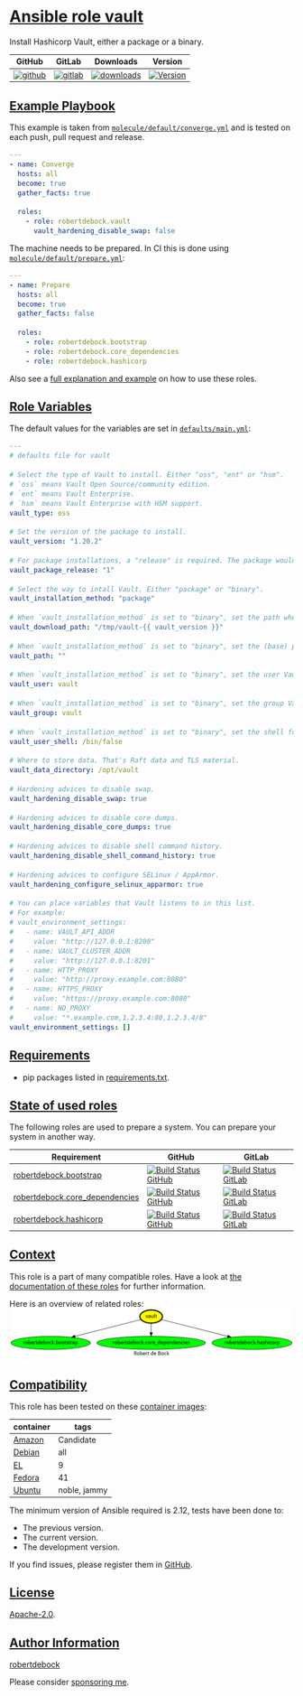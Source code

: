 # [Ansible role vault](#vault)

Install Hashicorp Vault, either a package or a binary.

|GitHub|GitLab|Downloads|Version|
|------|------|---------|-------|
|[![github](https://github.com/robertdebock/ansible-role-vault/workflows/Ansible%20Molecule/badge.svg)](https://github.com/robertdebock/ansible-role-vault/actions)|[![gitlab](https://gitlab.com/robertdebock-iac/ansible-role-vault/badges/master/pipeline.svg)](https://gitlab.com/robertdebock-iac/ansible-role-vault)|[![downloads](https://img.shields.io/ansible/role/d/robertdebock/vault)](https://galaxy.ansible.com/robertdebock/vault)|[![Version](https://img.shields.io/github/release/robertdebock/ansible-role-vault.svg)](https://github.com/robertdebock/ansible-role-vault/releases/)|

## [Example Playbook](#example-playbook)

This example is taken from [`molecule/default/converge.yml`](https://github.com/robertdebock/ansible-role-vault/blob/master/molecule/default/converge.yml) and is tested on each push, pull request and release.

```yaml
---
- name: Converge
  hosts: all
  become: true
  gather_facts: true

  roles:
    - role: robertdebock.vault
      vault_hardening_disable_swap: false
```

The machine needs to be prepared. In CI this is done using [`molecule/default/prepare.yml`](https://github.com/robertdebock/ansible-role-vault/blob/master/molecule/default/prepare.yml):

```yaml
---
- name: Prepare
  hosts: all
  become: true
  gather_facts: false

  roles:
    - role: robertdebock.bootstrap
    - role: robertdebock.core_dependencies
    - role: robertdebock.hashicorp
```

Also see a [full explanation and example](https://robertdebock.nl/how-to-use-these-roles.html) on how to use these roles.

## [Role Variables](#role-variables)

The default values for the variables are set in [`defaults/main.yml`](https://github.com/robertdebock/ansible-role-vault/blob/master/defaults/main.yml):

```yaml
---
# defaults file for vault

# Select the type of Vault to install. Either "oss", "ent" or "hsm".
# `oss` means Vault Open Source/community edition.
# `ent` means Vault Enterprise.
# `hsm` means Vault Enterprise with HSM support.
vault_type: oss

# Set the version of the package to install.
vault_version: "1.20.2"

# For package installations, a "release" is required. The package would for example be called `vault-1.12.2-1`.
vault_package_release: "1"

# Select the way to intall Vault. Either "package" or "binary".
vault_installation_method: "package"

# When `vault_installation_method` is set to "binary", set the path where to (temporarily) download Vault.
vault_download_path: "/tmp/vault-{{ vault_version }}"

# When `vault_installation_method` is set to "binary", set the (base) path where to install Vault. This can be "" or "/opte" for example.
vault_path: ""

# When `vault_installation_method` is set to "binary", set the user Vault will run under. The user "root" is not allowed.
vault_user: vault

# When `vault_installation_method` is set to "binary", set the group Vault will run under. The group "root" is not allowed.
vault_group: vault

# When `vault_installation_method` is set to "binary", set the shell for the vault_user.
vault_user_shell: /bin/false

# Where to store data. That's Raft data and TLS material.
vault_data_directory: /opt/vault

# Hardening advices to disable swap.
vault_hardening_disable_swap: true

# Hardening advices to disable core dumps.
vault_hardening_disable_core_dumps: true

# Hardening advices to disable shell command history.
vault_hardening_disable_shell_command_history: true

# Hardening advices to configure SELinux / AppArmor.
vault_hardening_configure_selinux_apparmor: true

# You can place variables that Vault listens to in this list.
# For example:
# vault_environment_settings:
#   - name: VAULT_API_ADDR
#     value: "http://127.0.0.1:8200"
#   - name: VAULT_CLUSTER_ADDR
#     value: "http://127.0.0.1:8201"
#   - name: HTTP_PROXY
#     value: "http://proxy.example.com:8080"
#   - name: HTTPS_PROXY
#     value: "https://proxy.example.com:8080"
#   - name: NO_PROXY
#     value: "*.example.com,1.2.3.4:80,1.2.3.4/8"
vault_environment_settings: []
```

## [Requirements](#requirements)

- pip packages listed in [requirements.txt](https://github.com/robertdebock/ansible-role-vault/blob/master/requirements.txt).

## [State of used roles](#state-of-used-roles)

The following roles are used to prepare a system. You can prepare your system in another way.

| Requirement | GitHub | GitLab |
|-------------|--------|--------|
|[robertdebock.bootstrap](https://galaxy.ansible.com/robertdebock/bootstrap)|[![Build Status GitHub](https://github.com/robertdebock/ansible-role-bootstrap/workflows/Ansible%20Molecule/badge.svg)](https://github.com/robertdebock/ansible-role-bootstrap/actions)|[![Build Status GitLab](https://gitlab.com/robertdebock-iac/ansible-role-bootstrap/badges/master/pipeline.svg)](https://gitlab.com/robertdebock-iac/ansible-role-bootstrap)|
|[robertdebock.core_dependencies](https://galaxy.ansible.com/robertdebock/core_dependencies)|[![Build Status GitHub](https://github.com/robertdebock/ansible-role-core_dependencies/workflows/Ansible%20Molecule/badge.svg)](https://github.com/robertdebock/ansible-role-core_dependencies/actions)|[![Build Status GitLab](https://gitlab.com/robertdebock-iac/ansible-role-core_dependencies/badges/master/pipeline.svg)](https://gitlab.com/robertdebock-iac/ansible-role-core_dependencies)|
|[robertdebock.hashicorp](https://galaxy.ansible.com/robertdebock/hashicorp)|[![Build Status GitHub](https://github.com/robertdebock/ansible-role-hashicorp/workflows/Ansible%20Molecule/badge.svg)](https://github.com/robertdebock/ansible-role-hashicorp/actions)|[![Build Status GitLab](https://gitlab.com/robertdebock-iac/ansible-role-hashicorp/badges/master/pipeline.svg)](https://gitlab.com/robertdebock-iac/ansible-role-hashicorp)|

## [Context](#context)

This role is a part of many compatible roles. Have a look at [the documentation of these roles](https://robertdebock.nl/) for further information.

Here is an overview of related roles:
![dependencies](https://raw.githubusercontent.com/robertdebock/ansible-role-vault/png/requirements.png "Dependencies")

## [Compatibility](#compatibility)

This role has been tested on these [container images](https://hub.docker.com/u/robertdebock):

|container|tags|
|---------|----|
|[Amazon](https://hub.docker.com/r/robertdebock/amazonlinux)|Candidate|
|[Debian](https://hub.docker.com/r/robertdebock/debian)|all|
|[EL](https://hub.docker.com/r/robertdebock/enterpriselinux)|9|
|[Fedora](https://hub.docker.com/r/robertdebock/fedora)|41|
|[Ubuntu](https://hub.docker.com/r/robertdebock/ubuntu)|noble, jammy|

The minimum version of Ansible required is 2.12, tests have been done to:

- The previous version.
- The current version.
- The development version.

If you find issues, please register them in [GitHub](https://github.com/robertdebock/ansible-role-vault/issues).

## [License](#license)

[Apache-2.0](https://github.com/robertdebock/ansible-role-vault/blob/master/LICENSE).

## [Author Information](#author-information)

[robertdebock](https://robertdebock.nl/)

Please consider [sponsoring me](https://github.com/sponsors/robertdebock).
